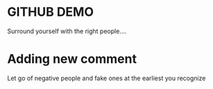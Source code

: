 # GITHUB DEMO

Surround yourself with the right people....

# Adding new comment

Let go of negative people and fake ones at the earliest you recognize

